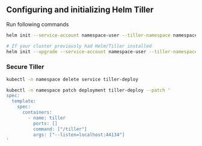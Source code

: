 ## Configuring and initializing Helm Tiller

Run following commands

```sh
helm init --service-account namespace-user --tiller-namespace namespace

# If your cluster previously had Helm/Tiller installed
helm init --upgrade --service-account namespace-user --tiller-namespace namespace
```

### Secure Tiller

```sh
kubectl -n namespace delete service tiller-deploy

kubectl -n namespace patch deployment tiller-deploy --patch '
spec:
  template:
    spec:
      containers:
        - name: tiller
          ports: []
          command: ["/tiller"]
          args: ["--listen=localhost:44134"]
'
```

